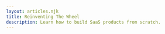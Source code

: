 ```yaml
---
layout: articles.njk
title: Reinventing The Wheel
description: Learn how to build SaaS products from scratch.
---
```

